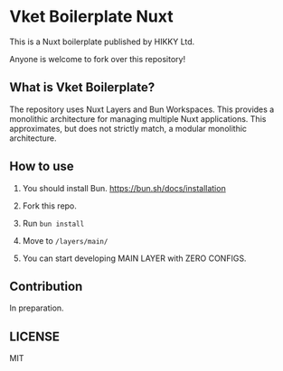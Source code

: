 # Vket Boilerplate Nuxt

This is a Nuxt boilerplate published by HIKKY Ltd.

Anyone is welcome to fork over this repository! 

## What is Vket Boilerplate?

The repository uses Nuxt Layers and Bun Workspaces. This provides a monolithic architecture for managing multiple Nuxt applications. This approximates, but does not strictly match, a modular monolithic architecture.

## How to use

1. You should install Bun. https://bun.sh/docs/installation

2. Fork this repo.

3. Run `bun install`

4. Move to `/layers/main/`

5. You can start developing MAIN LAYER with ZERO CONFIGS.


## Contribution

In preparation.


## LICENSE

MIT

